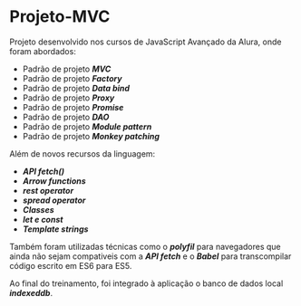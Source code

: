 # Projeto-MVC

Projeto desenvolvido nos cursos de JavaScript Avançado da Alura, onde foram abordados:

- Padrão de projeto ***MVC***
- Padrão de projeto ***Factory***
- Padrão de projeto ***Data bind***
- Padrão de projeto ***Proxy***
- Padrão de projeto ***Promise***
- Padrão de projeto ***DAO***
- Padrão de projeto ***Module pattern***
- Padrão de projeto ***Monkey patching***

Além de novos recursos da linguagem:
- ***API fetch()***
- ***Arrow functions***
- ***rest operator***
- ***spread operator***
- ***Classes***
- ***let e const***
- ***Template strings***

Também foram utilizadas técnicas como o ***polyfil*** para navegadores que ainda não sejam compativeis com a ***API fetch*** e o ***Babel*** para transcompilar código 
escrito em ES6 para ES5.

Ao final do treinamento, foi integrado à aplicação o banco de dados local ***indexeddb***.
